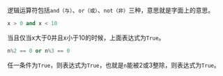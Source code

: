 逻辑运算符包括`and（与）`、`or（或）`、`not（非）`三种，意思就是字面上的意思。

```python
x > 0 and x < 10
```
当且仅当x大于0并且x小于10的时候，上面表达式为`True`。

```python
n%2 == 0 or n%3 == 0
```
任一条件为`True`，则表达式为`True`，也就是`n`能被2或3整除，则表达式为`True`。